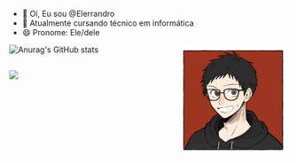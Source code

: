 - 👋 Oi, Eu sou @Elerrandro
- 🌱 Atualmente cursando técnico em informática
- 😄 Pronome: Ele/dele

![Anurag's GitHub stats](https://github-readme-stats.vercel.app/api?username=Elerrandro&show_icons=true&theme=dark)
<img align="right" alt="Elerrandro" src="https://github.com/Elerrandro/Elerrandro/blob/main/download20240800135043.png?raw=true" style="width: 200px; height: auto;">


##

<a href="https://www.linkedin.com/in/raimundo-elerrandro" target="_blank"><img src="https://img.shields.io/badge/-LinkedIn-%230077B5?style=for-the-badge&logo=linkedin&logoColor=white" target="_blank"></a> 
